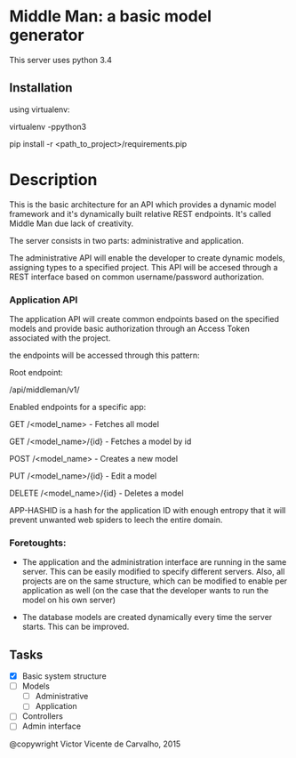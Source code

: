 # Middle Man: a basic model generator

This server uses python 3.4

## Installation

using virtualenv:

virtualenv <destination> -ppython3

pip install -r <path_to_project>/requirements.pip

# Description

This is the basic architecture for an API which provides
a dynamic model framework and it's dynamically built relative REST endpoints. It's called Middle Man due lack of
creativity.

The server consists in two parts: administrative and application.

The administrative API will enable the developer to create dynamic models, assigning types to a specified project. This
 API will be accesed through a REST interface based on common username/password authorization.

### Application API

The application API will create common endpoints based on the specified models and provide basic authorization through
an Access Token associated with the project.

the endpoints will be accessed through this pattern:

Root endpoint:

/api/middleman/v1/<APP-HASHID>

Enabled endpoints for a specific app:

GET /\<model_name\>  - Fetches all model

GET /\<model_name\>/{id} - Fetches a model by id

POST /\<model_name\> - Creates a new model

PUT /\<model_name\>/{id} - Edit a model

DELETE /\<model_name\>/{id} - Deletes a model

APP-HASHID is a hash for the application ID with enough entropy that it will prevent unwanted web spiders to leech
the entire domain.

### Foretoughts:

* The application and the administration interface are running in the same server. This can be easily modified to specify
different servers. Also, all projects are on the same structure, which can be modified to enable per application as well
(on the case that the developer wants to run the model on his own server)

* The database models are created dynamically every time the server starts. This can be improved.

## Tasks

- [x] Basic system structure
- [ ] Models
    - [ ] Administrative
    - [ ] Application
- [ ] Controllers
- [ ] Admin interface

@copywright Victor Vicente de Carvalho, 2015
